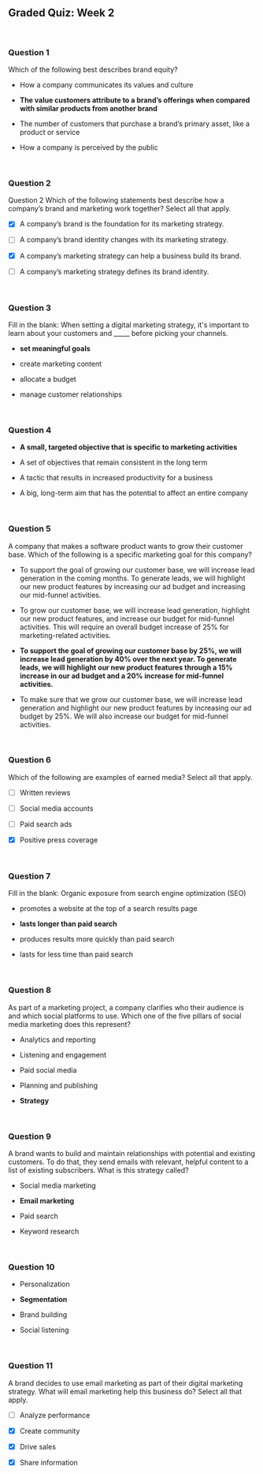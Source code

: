 ## Graded Quiz: Week 2

<br>

### Question 1

Which of the following best describes brand equity?

- How a company communicates its values and culture


- **The value customers attribute to a brand’s offerings when compared with similar products from another brand**


- The number of customers that purchase a brand’s primary asset, like a product or service 


- How a company is perceived by the public

<br>

### Question 2

Question 2
Which of the following statements best describe how a company’s brand and marketing work together? Select all that apply.

+ [x] A company’s brand is the foundation for its marketing strategy.

+ [ ] A company’s brand identity changes with its marketing strategy.

+ [x] A company’s marketing strategy can help a business build its brand.

+ [ ] A company’s marketing strategy defines its brand identity.

<br>

### Question 3

Fill in the blank: When setting a digital marketing strategy, it's important to learn about your customers  and _____ before picking your channels.

- **set meaningful goals**


- create marketing content


- allocate a budget


- manage customer relationships

<br>

### Question 4

- **A small, targeted objective that is specific to marketing activities**


- A set of objectives that remain consistent in the long term


- A tactic that results in increased productivity for a business 


- A big, long-term aim that has the potential to affect an entire company 

<br>

### Question 5

A company that makes a software product wants to grow their customer base. Which of the following is a specific marketing goal for this company? 

- To support the goal of growing our customer base, we will increase lead generation in the coming months. To generate leads, we will highlight our new product features by increasing our ad budget and increasing our mid-funnel activities.


- To grow our customer base, we will increase lead generation, highlight our new product features, and increase our budget for mid-funnel activities. This will require an overall budget increase of 25% for marketing-related activities.


- **To support the goal of growing our customer base by 25%, we will increase lead generation by 40% over the next year. To generate leads, we will highlight our new product features through a 15% increase in our ad budget and a 20% increase for mid-funnel activities.**


- To make sure that we grow our customer base, we will increase lead generation and highlight our new product features by increasing our ad budget by 25%. We will also increase our budget for mid-funnel activities.

<br>

### Question 6

Which of the following are examples of earned media? Select all that apply.

+ [ ] Written reviews

+ [ ] Social media accounts

+ [ ] Paid search ads

+ [x] Positive press coverage

<br> 

### Question 7

Fill in the blank: Organic exposure from search engine optimization (SEO)

- promotes a website at the top of a search results page


- **lasts longer than paid search**


- produces results more quickly than paid search


- lasts for less time than paid search

<br>

### Question 8

As part of a marketing project, a company clarifies who their audience is and which social platforms to use. Which one of the five pillars of social media marketing does this represent? 

- Analytics and reporting


- Listening and engagement


- Paid social media


- Planning and publishing 


- **Strategy**

<br>

### Question 9

A brand wants to build and maintain relationships with potential and existing customers. To do that, they send emails with relevant, helpful content to a list of existing subscribers. What is this strategy called? 

- Social media marketing


- **Email marketing**


- Paid search 


- Keyword research

<br>

### Question 10

- Personalization


- **Segmentation**


- Brand building


- Social listening

<br>

### Question 11

A brand decides to use email marketing as part of their digital marketing strategy. What will email marketing help this business do? Select all that apply.

+ [ ] Analyze performance

+ [x] Create community

+ [x] Drive sales

+ [x] Share information